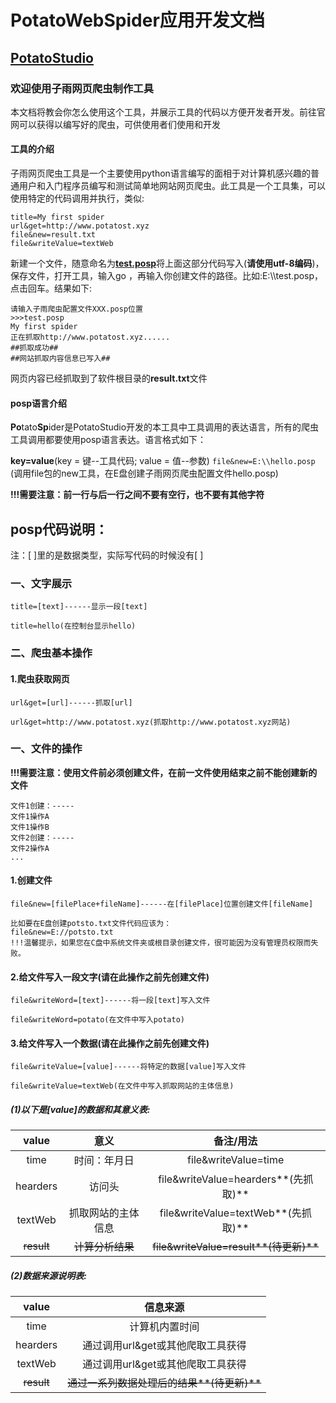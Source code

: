 # PotatoWebSpider应用开发文档

## [PotatoStudio](www.potatost.xyz)

### 欢迎使用子雨网页爬虫制作工具

本文档将教会你怎么使用这个工具，并展示工具的代码以方便开发者开发。前往官网可以获得以编写好的爬虫，可供使用者们使用和开发

#### 工具的介绍

子雨网页爬虫工具是一个主要使用python语言编写的面相于对计算机感兴趣的普通用户和入门程序员编写和测试简单地网站网页爬虫。此工具是一个工具集，可以使用特定的代码调用并执行，类似:

```posp
title=My first spider
url&get=http://www.potatost.xyz
file&new=result.txt
file&writeValue=textWeb
```

新建一个文件，随意命名为<u>**test.posp**</u>将上面这部分代码写入(**请使用utf-8编码**)，保存文件，打开工具，输入go ，再输入你创建文件的路径。比如:E:\\\test.posp，点击回车。结果如下:

```psop
请输入子雨爬虫配置文件XXX.posp位置
>>>test.posp
My first spider
正在抓取http://www.potatost.xyz......
##抓取成功##
##网站抓取内容信息已写入##
```

网页内容已经抓取到了软件根目录的**result.txt**文件

#### posp语言介绍

**Po**tato**Sp**ider是PotatoStudio开发的本工具中工具调用的表达语言，所有的爬虫工具调用都要使用posp语言表达。语言格式如下：

**key=value**(key = 键--工具代码; value = 值--参数)
`file&new=E:\\hello.posp` (调用file包的new工具，在E盘创建子雨网页爬虫配置文件hello.posp)

**!!!需要注意：前一行与后一行之间不要有空行，也不要有其他字符**



## posp代码说明：

注：[ ]里的是数据类型，实际写代码的时候没有[ ]

### 一、文字展示

```posp
title=[text]------显示一段[text]

title=hello(在控制台显示hello)
```

### 二、爬虫基本操作

#### 1.爬虫获取网页

```posp
url&get=[url]------抓取[url]

url&get=http://www.potatost.xyz(抓取http://www.potatost.xyz网站)
```

### 一、文件的操作

**!!!需要注意：使用文件前必须创建文件，在前一文件使用结束之前不能创建新的文件**

```posp
文件1创建：-----
文件1操作A
文件1操作B
文件2创建：-----
文件2操作A
...
```



#### 1.创建文件

```posp
file&new=[filePlace+fileName]------在[filePlace]位置创建文件[fileName]

比如要在E盘创建potsto.txt文件代码应该为：
file&new=E://potsto.txt
!!!温馨提示，如果您在C盘中系统文件夹或根目录创建文件，很可能因为没有管理员权限而失败。
```

#### 2.给文件写入一段文字(请在此操作之前先创建文件)

```posp
file&writeWord=[text]------将一段[text]写入文件

file&writeWord=potato(在文件中写入potato)
```

#### 3.给文件写入一个数据(请在此操作之前先创建文件)

```
file&writeValue=[value]------将特定的数据[value]写入文件

file&writeValue=textWeb(在文件中写入抓取网站的主体信息)
```

##### 			(1)以下是[value]的数据和其意义表:

|   value    |        意义        |               备注/用法                |
| :--------: | :----------------: | :------------------------------------: |
|    time    |    时间：年月日    |          file&writeValue=time          |
|  hearders  |       访问头       |  file&writeValue=hearders**(先抓取)**  |
|  textWeb   | 抓取网站的主体信息 |  file&writeValue=textWeb**(先抓取)**   |
| ~~result~~ |  ~~计算分析结果~~  | ~~file&writeValue=result**(待更新)**~~ |

##### 			(2)数据来源说明表:

|   value    |                  信息来源                  |
| :--------: | :----------------------------------------: |
|    time    |               计算机内置时间               |
|  hearders  |     通过调用url&get或其他爬取工具获得      |
|  textWeb   |     通过调用url&get或其他爬取工具获得      |
| ~~result~~ | ~~通过一系列数据处理后的结果**(待更新)**~~ |

